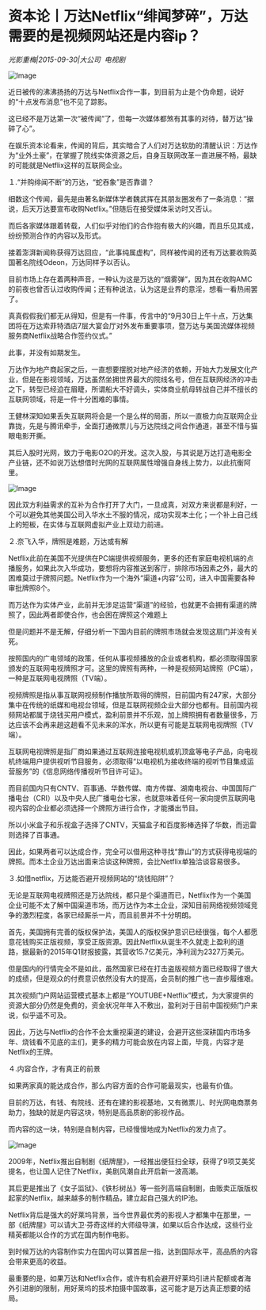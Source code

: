 # 资本论丨万达Netflix“绯闻梦碎”，万达需要的是视频网站还是内容ip？

*光影重梅|2015-09-30|大公司 
                                                电视剧*

![Image](http://static.ylzbl.com/uploads/ueditor/php/upload/image/20171019/1508419616797620.jpeg)

近日被传的沸沸扬扬的万达与Netflix合作一事，到目前为止是个伪命题，说好的“十点发布消息”也不见了踪影。

这已经不是万达第一次“被传闻”了，但每一次媒体都煞有其事的对待，替万达“操碎了心”。

在娱乐资本论看来，传闻的背后，其实暗合了人们对万达软肋的清醒认识：万达作为“业外土豪”，在掌握了院线实体资源之后，自身互联网改革一直进展不畅，最缺的可能就是Netflix这样的互联网企业。

１.“并购绯闻不断”的万达，“蛇吞象”是否靠谱？

细数这个传闻，最先是由著名新媒体学者魏武挥在其朋友圈发布了一条消息：“据说，后天万达要宣布收购Netflix。”但随后在接受媒体采访时又否认。

而后各家媒体跟着转载，人们似乎对他们的合作抱有极大的兴趣，而且乐见其成，纷纷预测合作的内容以及形式。

接着澎湃新闻称获得万达回应，“此事纯属虚构”，同样被传闻的还有万达要收购英国著名院线Odeon，万达同样予以否认。

目前市场上存在着两种声音，一种认为这是万达的“烟雾弹”，因为其在收购AMC的前夜也曾否认过收购传闻；还有种说法，认为这是业界的意淫，想看一看热闹罢了。

真真假假我们都无从得知，但是有一件事，传言中的“9月30日上午十点，万达集团将在万达索菲特酒店7层大宴会厅对外发布重要事项，暨万达与美国流媒体视频服务商Netflix战略合作签约仪式。”

此事，并没有如期发生。

万达作为地产商起家之后，一直想要摆脱对地产经济的依赖，开始大力发展文化产业，但是在影视领域，万达虽然坐拥世界最大的院线名号，但在互联网经济的冲击之下，转型已经迫在眉睫，所谓船大不好调头，实体商业航母转战自己并不擅长的互联网领域，将是一件十分困难的事情。

王健林深知如果丢失互联网将会是一个是么样的局面，所以一直极力向互联网企业靠拢，先是与腾讯牵手，全面打通微票儿与万达院线之间合作通道，甚至不惜与猫眼电影开撕。

其后入股时光网，致力于电影O2O的开发。这次入股，与其说是万达打造电影全产业链，还不如说万达想借时光网的互联网属性增强自身线上势力，以此抗衡阿里。

![Image](http://si1.go2yd.com/get-image/0HbvW1o0Pdg)

因此双方利益需求的互补为合作打开了大门，一旦成真，对双方来说都是利好，一个可以避免其他美国公司入华水土不服的情况，成功实现本土化；一个补上自己线上的短板，在实体与互联网虚拟产业上双动力前进。

２.奈飞入华，牌照是难题，万达或有解

Netflix此前在美国不光提供在PC端提供视频服务，更多的还有家庭电视机端的点播服务，如果此次入华成功，要想将内容推送到客厅，排除市场因素之外，最大的困难莫过于牌照问题。Netflix作为一个海外“渠道+内容”公司，进入中国需要各种审批牌照8个。

而万达作为实体产业，此前并无涉足运营“渠道”的经验，也就更不会拥有渠道的牌照了，因此两者即使合作，也会困在牌照这个难题上

但是问题并不是无解，仔细分析一下国内目前的牌照市场就会发现这扇门并没有关死。

按照国内的广电领域的政策，任何从事视频播放的企业或者机构，都必须取得国家颁发的互联网电视牌照才可。这里的牌照有两种，一种是视频网站牌照（PC端），一种是互联网电视牌照（TV端）。

视频牌照是指从事互联网视频制作播放所取得的牌照，目前国内有247家，大部分集中在传统的纸媒和电视台领域，但是互联网视频企业大部分也都有。目前国内视频网站都属于烧钱买用户模式，盈利前景并不乐观，加上牌照拥有者数量很多，万达应该不会再来趟这趟看不见未来的浑水，所以更有可能是互联网电视牌照（TV端）。

互联网电视牌照是指厂商如果通过互联网连接电视机或机顶盒等电子产品，向电视机终端用户提供视听节目服务，必须取得“以电视机为接收终端的视听节目集成运营服务”的《信息网络传播视听节目许可证》。

而目前国内只有CNTV、百事通、华数传媒、南方传媒、湖南电视台、中国国际广播电台（CRI）以及中央人民广播电台七家，也就意味着任何一家向提供互联网电视内容的企业都必须选择一个牌照方进行合作，才能播出节目。

所以小米盒子和乐视盒子选择了CNTV，天猫盒子和百度影棒选择了华数，而迅雷则选择了百事通。

因此，如果两者可以达成合作，完全可以借用这种寻找“靠山”的方式获得电视端的牌照。而本土企业万达出面来洽谈这种牌照，会比Netflix单独洽谈容易很多。

３.如借netflix，万达能否避开视频网站的“烧钱陷阱”？

无论是互联网电视牌照还是万达院线，都只是个渠道而已，Netflix作为一个美国企业可能不太了解中国渠道市场，而万达作为本土企业，深知目前网络视频领域竞争的激烈程度，各家已经厮杀一片，而且前景并不十分明朗。

首先，美国拥有完善的版权保护法，美国人的版权保护意识已经很强，每个人都愿意花钱购买正版视频，享受正版资源。因此Netflix从诞生不久就走上盈利的道路，据最新的2015年Q1财报披露，其营收15.7亿美元，净利润为2327万美元。

但是国内的行情完全不是如此，虽然国家已经在打击盗版视频方面已经取得了很大的成绩，但是观众的付费意识依然没有大的提高，会员制的推广也一直步履维艰。

其次视频门户网站运营模式基本上都是“YOUTUBE+Netflix”模式，为大家提供的资源大部分仍然是免费的，资金状况年年入不敷出，盈利对于目前中国视频门户来说，似乎遥不可及。

因此，万达与Netflix的合作不会太重视渠道的建设，会避开这些深耕国内市场多年、烧钱看不见底的主们，更多的精力可能会放在内容上面，毕竟，内容才是Netflix的王牌。

４.内容合作，才有真正的前景

如果两家真的能达成合作，那么内容方面的合作可能最现实，也最有价值。

目前的万达，有钱、有院线、还有在建的影视基地，又有微票儿、时光网电商票务助力，独缺的就是内容这块，特别是高品质剧的影视作品。

而内容的这一块，特别是自制内容，已经慢慢地成为Netflix的发力点了。

![Image](http://static.ylzbl.com/uploads/ueditor/php/upload/image/20171019/1508419498442174.jpeg)

2009年，Netflix推出自制剧《纸牌屋》，一经推出便狂扫全球，获得了9项艾美奖提名，也让国人记住了Netflix，美剧风潮自此开启新一波高潮。

其后更是推出了《女子监狱》、《铁杉树丛》等一些列高端自制剧，由贩卖正版版权起家的Netflix，越来越多的制作精品，建立起自己强大的IP池。

Netflix背后是强大的好莱坞背景，当今世界最优秀的影视人才都集中在那里，一部《纸牌屋》可以请大卫·芬奇这样的大师级导演，如果以后合作达成，这些行业精英都能以合作的方式在国内制作电影。

到时候万达的内容制作实力在国内可以算首屈一指，达到国际水平，高品质的内容会带来更高的收益。

最重要的是，如果万达和Netflix合作，或许有机会避开好莱坞引进片配额或者海外引进剧的限制，用好莱坞的技术拍摄中国故事，这可能才是万达真正想要的结局。

